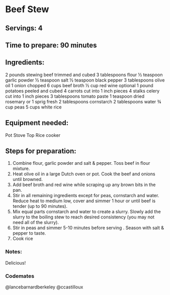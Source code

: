 # Beef Stew

## Servings: 4

## Time to prepare: 90 minutes

## Ingredients: 

2 pounds stewing beef trimmed and cubed
3 tablespoons flour
½ teaspoon garlic powder
½ teaspoon salt
½ teaspoon black pepper
3 tablespoons olive oil
1 onion chopped
6 cups beef broth
½ cup red wine optional
1 pound potatoes peeled and cubed
4 carrots cut into 1 inch pieces
4 stalks celery cut into 1 inch pieces
3 tablespoons tomato paste
1 teaspoon dried rosemary or 1 sprig fresh
2 tablespoons cornstarch
2 tablespoons water
¾ cup peas
5 cups white rice


## Equipment needed:

Pot
Stove Top
Rice cooker

## Steps for preparation:

1. Combine flour, garlic powder and salt & pepper. Toss beef in flour mixture. 
2. Heat olive oil in a large Dutch oven or pot. Cook the beef and onions until browned.
3. Add beef broth and red wine while scraping up any brown bits in the pan.
4. Stir in all remaining ingredients except for peas, cornstarch and water. Reduce heat to medium low, cover and simmer 1 hour or until beef is tender (up to 90 minutes).
5. Mix equal parts cornstarch and water to create a slurry. Slowly add the slurry to the boiling stew to reach desired consistency (you may not need all of the slurry).  
6. Stir in peas and simmer 5-10 minutes before serving . Season with salt & pepper to taste.
7. Cook rice


### Notes:

Delicious!

### Codemates #

@lancebarnardberkeley @ccastilloux
